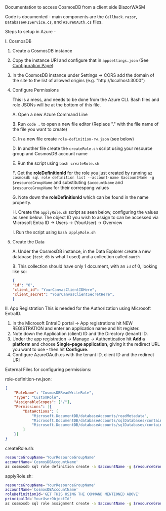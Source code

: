 Documentation to access CosmosDB from a client side BlazorWASM

Code is documented - main components are the `Callback.razor`, `DatabaseAPIService.cs`, and `AzureOAuth.cs` files.

Steps to setup in Azure - 

I. CosmosDB

1. Create a CosmosDB instance
2. Copy the instance URI and configure that in `appsettings.json` (See [Configuration Page](Configuration.md))
3. In the CosmosDB instance under Settings -> CORS add the domain of the site to the list of allowed origins (e.g. "http://localhost:3000")
4. Configure Permissions
	
	This is a mess, and needs to be done from the Azure CLI.
	Bash files and role JSONs will be at the bottom of this file.
	
	A. Open a new Azure Command Line
	
	B. Run `code .` to open a new file editor (Replace "." with the file name of the file you want to create)
	
	C. In a new file create `role-definition-rw.json` (see below)
	
	D. In another file create the `createRole.sh` script using your resource group and CosmosDB account name
	
	E. Run the script using `bash createRole.sh`
	
	F. Get the **roleDefinitionId** for the role you just created by running 
		`az cosmosdb sql role definition list --account-name $accountName -g $resourceGroupName`
		and substituting `$accountName` and `$resourceGroupName` for their correspong values
	
	G. Note down the **roleDefinitionId** which can be found in the name property.
	
	H. Create the `applyRole.sh` script as seen below, configuring the values as seen below. The object ID you wish to assign to can be accessed via Microsoft Entra ID -> Users -> (YourUser) -> Overview

	I. Run the script using `bash applyRole.sh`
5. Create the Data

	A. Under the CosmosDB instance, in the Data Explorer create a new database (`test_db` is what I used) and a collection called `oauth`
	
	B. This collection should have only 1 document, with an `id` of 0, looking like so:

	```json
	{
    "id": "0",
    "client_id": "YourCanvasClientIDHere",
    "client_secret": "YourCanvasClientSecretHere",
    }
	```


II. App Registration
This is needed for the Authorization using Microsoft EntraID.

1. In the Microsoft EntraID portal -> App registrations hit NEW REGISTRATION and enter an application name and hit register.
2. Note down the Application (client) ID and the Directory (tenant) ID.
3. Under the app registration -> Manage -> Authentication hit **Add a platform** and choose **Single-page application**, giving it the redirect URL you want to use - then hit **Configure**.
4. Configure AzureOAuth.cs with the tenant ID, client ID and the redirect URI





External Files for configuring permissions:

role-definition-rw.json:

```json
{
    "RoleName": "CosmosDBReadWriteRole",
    "Type": "CustomRole",
    "AssignableScopes": ["/"],
    "Permissions": [{
        "DataActions": [
            "Microsoft.DocumentDB/databaseAccounts/readMetadata",
            "Microsoft.DocumentDB/databaseAccounts/sqlDatabases/containers/items/*",
            "Microsoft.DocumentDB/databaseAccounts/sqlDatabases/containers/*"
        ]
    }]
}
```

createRole.sh:

```sh
resourceGroupName='YourResourceGroupName'
accountName='CosmosDBAccountName'
az cosmosdb sql role definition create -a $accountName -g $resourceGroupName -b @role-definition-rw.json
```

applyRole.sh:

```sh
resourceGroupName='YourResourceGroupName'
accountName='CosmosDBAccountName'
roleDefinitionId='GET THIS USING THE COMMAND MENTIONED ABOVE'
principalId='YourUserObjectId'
az cosmosdb sql role assignment create -a $accountName -g $resourceGroupName -s "/" -p $principalId -d $roleDefinitionId
```
